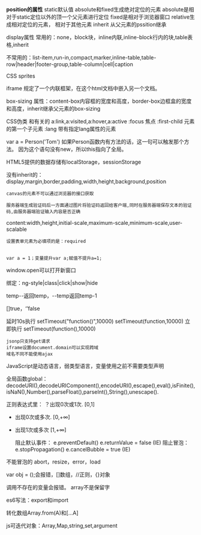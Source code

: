 **position的属性**
static默认值
absolute和fixed生成绝对定位的元素
	absolute是相对于static定位以外的顶一个父元素进行定位
	fixed是相对于浏览器窗口
relative生成相对定位的元素，
	相对于其他元素
inherit
	从父元素的pssition继承

display属性
常用的：none，block块，inline内联,inline-block行内的块,table表格,inherit

不常用的：list-item,run-in,compact,marker,inline-table,table-row|header|footer-group,table-column|cell|caption

CSS sprites

iframe
规定了一个内联框架，在这个html文档中嵌入另一个文档。

box-sizing
属性：content-box内容框的宽度和高度，border-box边框盒的宽度和高度，inherit继承父元素的box-sizing

CSS伪类
和<a>有关的
	a:link,a:visited,a:hover,a:active
:focus
	焦点
:first-child
	元素的第一个子元素
:lang
	带有指定lang属性的元素
	
	
var a = Person('Tom')
	如果Person函数内有方法的话，这一句可以触发那个方法。
	因为这个语句没有new，所以this指向了全局。


HTML5提供的数据存储有localStorage，sessionStorage
	

没有inherit的：display,margin,border,padding,width,height,background,position
	
	canvas的元素不可以通过浏览器的接口获取
	
	服务器端生成验证码后一方面通过图片将验证码返回给客户端,同时在服务器端保存文本的验证码,由服务器端验证输入内容是否正确
	
	
<meta name="viewport" content="">
		content:width,height,initial-scale,maximum-scale,minimum-scale,user-scalable
	
	设置表单元素为必填项的是：required
	
	
	var a = 1；变量提升var a;赋值不提升a=1;
	
	
window.open可以打开新窗口
	
绑定：ng-style|class|click|show|hide
	
temp--返回temp，--temp返回temp-1
	
[]true，‘’false
	
延时10s执行
setTimeout("function()",10000)
setTimeout(function,10000)
立即执行
setTimeout(function(),10000)
	
	
	jsonp只支持get请求
	iframe设置document.domain可以实现跨域
	域名不同不能使用ajax

JavaScript是动态语言，弱类型语言，变量使用之前不需要类型声明
	
全局函数global：decodeURI(),decodeURIComponent(),encodeURI(),escape(),eval(),isFinite(),isNaN(),Number(),parseFloat(),parseInt(),String(),unescape().
	
正则表达式里：
？出现0次或1次.  [0,1]
* 出现0次或多次.  [0,+∞]
+ 出现1次或多次  [1,+∞]
	
	阻止默认事件：
e.preventDefault()
e.returnValue = false  (IE)
阻止冒泡：
e.stopPropagation()
e.cancelBubble = true (IE)
	
不能冒泡的
	abort，resize，error，load
	

var obj = ();会报错，[]数组，//正则，{}对象
	
调用不存在的变量会报错。
array不是保留字
	
es6写法：export和import

转化数组Array.from(A)和[...A]

js可迭代对象：Array,Map,string,set,argument
